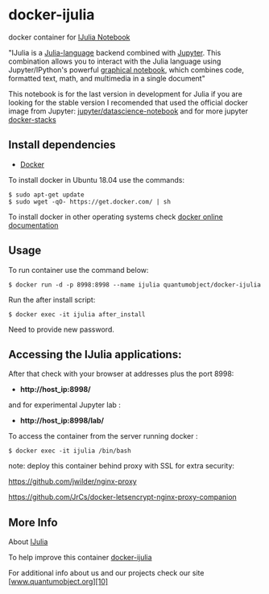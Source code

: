 # docker-ijulia

docker container for [IJulia Notebook][3]

"IJulia is a [Julia-language][6] backend combined with [Jupyter][8]. This combination allows you to interact with the Julia language using Jupyter/IPython's powerful [graphical notebook][9], which combines code, formatted text, math, and multimedia in a single document"

This notebook is for the last version in development for Julia if you are looking for the stable version I recomended that used the official docker image from Jupyter:  [jupyter/datascience-notebook][11]   and for more jupyter [docker-stacks][12]

## Install dependencies

  - [Docker][2]

To install docker in Ubuntu 18.04 use the commands:

    $ sudo apt-get update
    $ sudo wget -qO- https://get.docker.com/ | sh

 To install docker in other operating systems check [docker online documentation][4]

## Usage

To run container use the command below:

    $ docker run -d -p 8998:8998 --name ijulia quantumobject/docker-ijulia

Run the after install script:

    $ docker exec -it ijulia after_install

Need to provide new password.

## Accessing the IJulia applications:

After that check with your browser at addresses plus the port 8998:

  - **http://host_ip:8998/**
  
  and for experimental Jupyter lab : 
  
   - **http://host_ip:8998/lab/**

To access the container from the server running docker :

    $ docker exec -it ijulia /bin/bash

note: deploy this container behind proxy with SSL for extra security:

https://github.com/jwilder/nginx-proxy

https://github.com/JrCs/docker-letsencrypt-nginx-proxy-companion

## More Info

About [IJulia][3]

To help improve this container [docker-ijulia][5]

For additional info about us and our projects check our site [www.quantumobject.org][10]

[2]:https://www.docker.com
[3]:https://github.com/JuliaLang/IJulia.jl
[4]:http://docs.docker.com
[5]:https://github.com/QuantumObject/docker-ijulia
[6]:http://julialang.org
[7]:http://ipython.org
[8]:http://jupyter.org
[9]:http://ipython.org/notebook.html
[10]:https://www.quantumobject.org
[11]:https://github.com/jupyter/docker-stacks/tree/master/datascience-notebook
[12]:https://github.com/jupyter/docker-stacks
